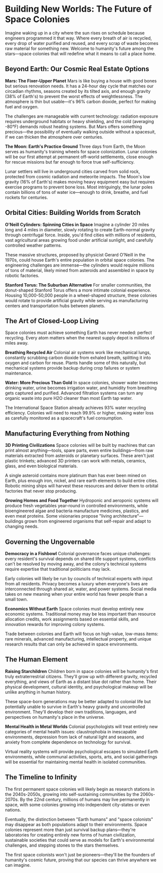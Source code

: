 
# Building New Worlds: The Future of Space Colonies

Imagine waking up in a city where the sun rises on schedule because engineers programmed it that way. Where every breath of air is recycled, every drop of water purified and reused, and every scrap of waste becomes raw material for something new. Welcome to humanity's future among the stars—space colonies that will redefine what it means to call a place home.

## Beyond Earth: Our Cosmic Real Estate Options

**Mars: The Fixer-Upper Planet**
Mars is like buying a house with good bones but serious renovation needs. It has a 24-hour day cycle that matches our circadian rhythms, seasons created by its tilted axis, and enough gravity (38% of Earth's) to prevent the worst effects of weightlessness. The atmosphere is thin but usable—it's 96% carbon dioxide, perfect for making fuel and oxygen.

The challenges are manageable with current technology: radiation exposure requires underground habitats or heavy shielding, and the cold (averaging -80°F) demands robust heating systems. But Mars offers something precious—the possibility of eventually walking outside without a spacesuit, if we can thicken the atmosphere over centuries.

**The Moon: Earth's Practice Ground**
Three days from Earth, the Moon serves as humanity's training wheels for space colonization. Lunar colonies will be our first attempt at permanent off-world settlements, close enough for rescue missions but far enough to force true self-sufficiency.

Lunar settlers will live in underground cities carved from solid rock, protected from cosmic radiation and meteorite impacts. The Moon's low gravity (16% of Earth's) makes moving heavy equipment easy but requires exercise programs to prevent bone loss. Most intriguingly, the lunar poles contain billions of tons of water ice—enough to drink, breathe, and fuel rockets for centuries.

## Orbital Cities: Building Worlds from Scratch

**O'Neill Cylinders: Spinning Cities in Space**
Imagine a cylinder 20 miles long and 4 miles in diameter, slowly rotating to create Earth-normal gravity through centrifugal force. Inside, you'd find cities with millions of residents, vast agricultural areas growing food under artificial sunlight, and carefully controlled weather patterns.

These massive structures, proposed by physicist Gerard O'Neill in the 1970s, could house Earth's entire population in orbital space colonies. The engineering challenges are immense—the cylinders would require millions of tons of material, likely mined from asteroids and assembled in space by robotic factories.

**Stanford Torus: The Suburban Alternative**
For smaller communities, the donut-shaped Stanford Torus offers a more intimate colonial experience. Housing 10,000-50,000 people in a wheel-shaped structure, these colonies would rotate to provide artificial gravity while serving as manufacturing centers and transportation hubs between planets.

## The Art of Closed-Loop Living

Space colonies must achieve something Earth has never needed: perfect recycling. Every atom matters when the nearest supply depot is millions of miles away.

**Breathing Recycled Air**
Colonial air systems work like mechanical lungs, constantly scrubbing carbon dioxide from exhaled breath, splitting it into oxygen and carbon for reuse. Plants handle some of this naturally, but mechanical systems provide backup during crop failures or system maintenance.

**Water: More Precious Than Gold**
In space colonies, shower water becomes drinking water, urine becomes irrigation water, and humidity from breathing gets captured and purified. Advanced filtration systems can turn any organic waste into pure H2O cleaner than most Earth tap water.

The International Space Station already achieves 93% water recycling efficiency. Colonies will need to reach 99.9% or higher, making water loss as carefully monitored as a spacecraft's fuel consumption.

## Manufacturing Everything from Nothing

**3D Printing Civilizations**
Space colonies will be built by machines that can print almost anything—tools, spare parts, even entire buildings—from raw materials extracted from asteroids or planetary surfaces. These aren't just plastic trinkets; advanced 3D printers can work with metals, ceramics, glass, and even biological materials.

A single asteroid contains more platinum than has ever been mined on Earth, plus enough iron, nickel, and rare earth elements to build entire cities. Robotic mining ships will harvest these resources and deliver them to orbital factories that never stop producing.

**Growing Homes and Food Together**
Hydroponic and aeroponic systems will produce fresh vegetables year-round in controlled environments, while bioengineered algae and bacteria manufacture medicines, plastics, and even meat proteins. Some visionaries propose "living architecture"—buildings grown from engineered organisms that self-repair and adapt to changing needs.

## Governing the Ungovernable

**Democracy in a Fishbowl**
Colonial governance faces unique challenges: every resident's survival depends on shared life support systems, conflicts can't be resolved by moving away, and the colony's technical systems require expertise that traditional politicians may lack.

Early colonies will likely be run by councils of technical experts with input from all residents. Privacy becomes a luxury when everyone's lives are interconnected through shared air, water, and power systems. Social media takes on new meaning when your entire world has fewer people than a small town.

**Economics Without Earth**
Space colonies must develop entirely new economic systems. Traditional money may be less important than resource allocation credits, work assignments based on essential skills, and innovation rewards for improving colony systems.

Trade between colonies and Earth will focus on high-value, low-mass items: rare minerals, advanced manufacturing, intellectual property, and unique research results that can only be achieved in space environments.

## The Human Element

**Raising Starchildren**
Children born in space colonies will be humanity's first truly extraterrestrial citizens. They'll grow up with different gravity, recycled everything, and views of Earth as a distant blue dot rather than home. Their physical development, cultural identity, and psychological makeup will be unlike anything in human history.

These space-born generations may be better adapted to colonial life but potentially unable to survive in Earth's heavy gravity and uncontrolled environment. They'll develop their own traditions, languages, and perspectives on humanity's place in the universe.

**Mental Health in Metal Worlds**
Colonial psychologists will treat entirely new categories of mental health issues: claustrophobia in inescapable environments, depression from lack of natural light and seasons, and anxiety from complete dependence on technology for survival.

Virtual reality systems will provide psychological escapes to simulated Earth environments, while communal activities, sports, arts, and social gatherings will be essential for maintaining mental health in isolated communities.

## The Timeline to Infinity

The first permanent space colonies will likely begin as research stations in the 2040s-2050s, growing into self-sustaining communities by the 2060s-2070s. By the 22nd century, millions of humans may live permanently in space, with some colonies growing into independent city-states or even nations.

Eventually, the distinction between "Earth humans" and "space colonists" may disappear as both populations adapt to their environments. Space colonies represent more than just survival backup plans—they're laboratories for creating entirely new forms of human civilization, sustainable societies that could serve as models for Earth's environmental challenges, and stepping stones to the stars themselves.

The first space colonists won't just be pioneers—they'll be the founders of humanity's cosmic future, proving that our species can thrive anywhere we can imagine.